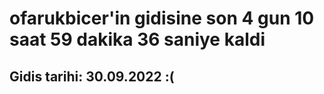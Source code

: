 # ofarukbicer'in gidisine son 4 gun 10 saat 59 dakika 36 saniye kaldi

## Gidis tarihi: 30.09.2022 :(